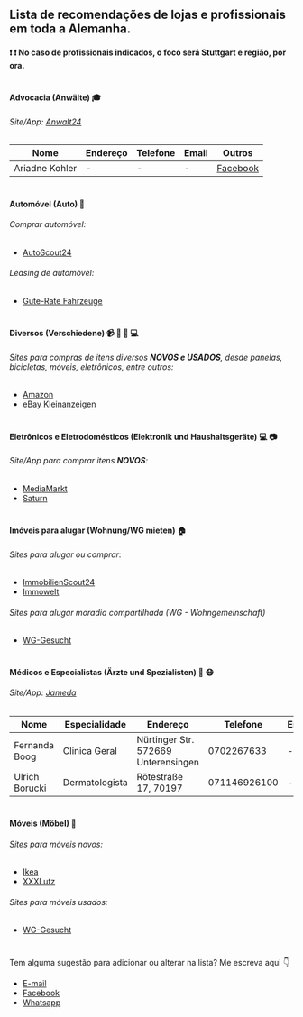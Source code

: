 ## Lista de recomendações de lojas e profissionais em toda a Alemanha.

#### :exclamation: :exclamation: No caso de profissionais indicados, o foco será Stuttgart e região, por ora.
#
#### Advocacia (Anwälte) :mortar_board:

###### Site/App: [Anwalt24](https://anwalt24.de)

| Nome | Endereço | Telefone | Email | Outros |
| ------------ | ------------- | ------------- | ------------- | ------------- |
| Ariadne Kohler | - | - | - | [Facebook](https://www.facebook.com/ariadne.monteiro.71)
#

#### Automóvel (Auto) :car:

###### Comprar automóvel:

- [AutoScout24](https://autoscout24.de)

###### Leasing de automóvel: 

- [Gute-Rate Fahrzeuge](https://www.gute-rate.de/Fahrzeuge)
#

#### Diversos (Verschiedene) :video_camera: :shower: :bicyclist: :computer:

###### Sites para compras de itens diversos **NOVOS e USADOS**, desde panelas, bicicletas, móveis, eletrônicos, entre outros:

- [Amazon](https://www.amazon.de/)
- [eBay Kleinanzeigen](https://www.ebay-kleinanzeigen.de/)
#

#### Eletrônicos e Eletrodomésticos (Elektronik und Haushaltsgeräte) :computer: :camera:

###### Site/App para comprar itens **NOVOS**:

- [MediaMarkt](https://www.mediamarkt.de/)
- [Saturn](https://www.saturn.de/)
#
#### Imóveis para alugar (Wohnung/WG mieten) :house:

###### Sites para alugar ou comprar:

- [ImmobilienScout24](https://immobilienscout24.de)
- [Immowelt](https://immowelt.de)

###### Sites para alugar moradia compartilhada (WG - Wohngemeinschaft)

- [WG-Gesucht](https://wg-gesucht.de)
#
#### Médicos e Especialistas (Ärzte und Spezialisten) :hospital: :mask:

###### Site/App: [Jameda](https://www.jameda.de/)

| Nome | Especialidade | Endereço | Telefone | Email | Outros |
| ------------ | ------------ | ------------- | ------------- | ------------- | ------------- |
| Fernanda Boog | Clinica Geral | Nürtinger Str. 572669 Unterensingen | 0702267633 | - | -
|  Ulrich Borucki  | Dermatologista | Rötestraße 17, 70197 | 071146926100 | - | -
#
#### Móveis (Möbel) :bathtub:

###### Sites para móveis novos:

- [Ikea](http://ikea.de)
- [XXXLutz](https://xxxlutz.de)

###### Sites para móveis usados:

- [WG-Gesucht](https://wg-gesucht.de)

#
Tem alguma sugestão para adicionar ou alterar na lista? Me escreva aqui :point_down:
- [E-mail](mailto:gabrieldiasbnu@hotmail.com)
- [Facebook](https://www.facebook.com/gabrieldiasbnu)
- [Whatsapp](https://api.whatsapp.com/send?phone=4917687833474)
